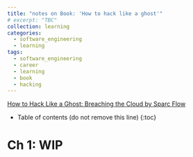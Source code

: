 ```yaml
---
title: "notes on Book: 'How to hack like a ghost'"
# excerpt: "TBC"
collection: learning
categories:
  - software_engineering
  - learning
tags:
  - software_engineering
  - career
  - learning
  - book
  - hacking
---
```


[How to Hack Like a Ghost: Breaching the Cloud by Sparc Flow](https://www.amazon.com/dp/B08FH9SQNG)

* Table of contents (do not remove this line)
{:toc}


# Ch 1: WIP
